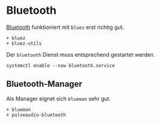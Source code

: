 # Bluetooth

[Bluetooth](https://wiki.archlinux.org/index.php/Bluetooth) funktioniert mit `bluez` erst richtig gut. 

    + bluez
    + bluez-utils

Der `bluetooth` Dienst muss entsprechend gestartet werden.

    systemctl enable --now bluetooth.service


## Bluetooth-Manager

Als Manager eignet sich `blueman` sehr gut.

    + blueman
    + pulseaudio-bluetooth
